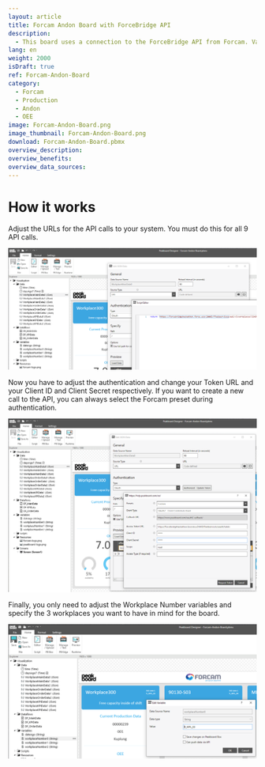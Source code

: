 ```yaml
---
layout: article
title: Forcam Andon Board with ForceBridge API
description: 
  - This board uses a connection to the ForceBridge API from Forcam. Values for three workplaces are retrieved from the API and displayed in the form of an Andon Dashboard.
lang: en
weight: 2000
isDraft: true
ref: Forcam-Andon-Board
category:
  - Forcam
  - Production
  - Andon
  - OEE
image: Forcam-Andon-Board.png
image_thumbnail: Forcam-Andon-Board.png
download: Forcam-Andon-Board.pbmx
overview_description:
overview_benefits:
overview_data_sources:
---
```

# How it works

Adjust the URLs for the API calls to your system. You must do this for all 9 API calls.

![](img/forcam-edit-json-call-url.png)

 Now you have to adjust the authentication and change your Token URL and your Client ID and Client Secret respectively. If you want to create a new call to the API, you can always select the Forcam preset during authentication.

 ![](img/forcam-edit-authentication.png)

 Finally, you only need to adjust the Workplace Number variables and specify the 3 workplaces you want to have in mind for the board.

 ![](img/forcam-edit-workplace-number.png)

